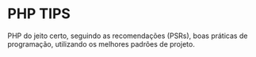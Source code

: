 # PHP TIPS
PHP do jeito certo, seguindo as recomendações (PSRs), boas práticas de programação, 
utilizando os melhores padrões de projeto.

